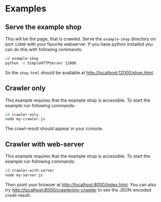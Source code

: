 # Examples

## Serve the example shop

This will be the page, that is crawled.
Serve the `example-shop` directory on port `12000` with your favorite webserver.
If you have python installed you can do this with following commands:

```bash
cd example-shop
python -m SimpleHTTPServer 12000
```

So the `shop.html` should be available at <http://localhost:12000/shop.html>.

## Crawler only

This example requires that the example shop is accessible.
To start the example run following commands:

```bash
cd crawler-only
node my-crawler.js
```

The crawl-result should appear in your console.

## Crawler with web-server

This example requires that the example shop is accessible.
To start the example run following commands:

```bash
cd crawler-with-server
node my-server.js
```

Then point your browser at <http://localhost:8000/index.html>.
You can also try <http://localhost:8000/crawler/my-crawler> to see the JSON-encoded crawl-result.